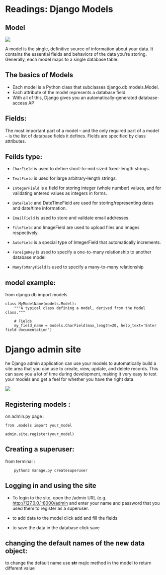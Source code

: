 # Readings: Django Models

## Model

![](https://djangobook.com/wp-content/uploads/Django_ORM_600.png)

A model is the single, definitive source of information about your data. It contains the essential fields and behaviors of the data you’re storing. Generally, each model maps to a single database table.

## The basics of Models

- Each model is a Python class that subclasses django.db.models.Model.
- Each attribute of the model represents a database field.
- With all of this, Django gives you an automatically-generated database-access AP

## Fields:

The most important part of a model – and the only required part of a model – is the list of database fields it defines. Fields are specified by class attributes.

## Feilds type:
- ```CharField``` is used to define short-to-mid sized fixed-length strings. 

- ``TextField`` is used for large arbitrary-length strings. 

- `IntegerField` is a field for storing integer (whole number) values, and for validating entered values as integers in forms.

- `DateField` and DateTimeField are used for storing/representing dates and date/time information.

- `EmailField` is used to store and validate email addresses.

- `FileField` and ImageField are used to upload files and images respectively.

- `AutoField` is a special type of IntegerField that automatically increments. 

- `ForeignKey` is used to specify a one-to-many relationship to another database model 

- `ManyToManyField` is used to specify a many-to-many relationship

## model example: 

from django.db import models

    class MyModelName(models.Model):
        """A typical class defining a model, derived from the Model class."""

        # Fields
        my_field_name = models.CharField(max_length=20, help_text='Enter field documentation')

# Django admin site

he Django admin application can use your models to automatically build a site area that you can use to create, view, update, and delete records. This can save you a lot of time during development, making it very easy to test your models and get a feel for whether you have the right data.

![](https://camo.githubusercontent.com/368745aa3203131e99dda2fe5835fd455af7859c9fd0308ca59c8e075ba990b0/68747470733a2f2f7261772e6769746875622e636f6d2f616c6573646f74696f2f646a616e676f2d61646d696e2d73686f7274637574732f67682d70616765732f696d616765732f646a616e676f2d61646d696e2d73686f7274637574732e706e67)


## Registering models :
on admin.py page :

    from .models import your_model

    admin.site.register(your_model)

## Creating a superuser:

from terminal :

        python3 manage.py createsuperuser

## Logging in and using the site

- To login to the site, open the /admin URL (e.g. http://127.0.0.1:8000/admin 
and enter your name and password that you used them to register as a superuser.

- to add data to the model click add and fill the fields 

- to save the data in the database click save 

## changing the default names of the new data object:

to change the default name use __str__ majic method in the model to return different value 


